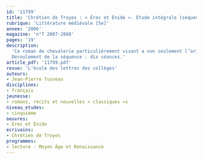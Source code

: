 ```yaml
---
id: '11799'
title: 'Chrétien de Troyes : « Érec et Énide ». Étude intégrale (séquence)'
rubrique: 'Littérature médiévale [5e]'
annee: '2006'
magazine: 'n°7 2007-2008'
pages: '19'
description: 
  'Ce roman de chevalerie particulièrement vivant a non seulement l’originalité de s’intéresser aux rapports entre chevalerie et mariage, mais aussi celle d’offrir une réflexion tout à fait moderne sur les relations au sein du couple. Riche en éléments permettant d’étudier l’image du chevalier (naissance, vie à la cour, équipement, tournois, chevauchées aventureuses, une certaine notion de l’honneur et de l’amour), cette œuvre nous dévoile un aspect du Moyen Âge parfois méconnu des élèves : en effet, à côté des chevaliers riches et prestigieux, coexistaient des chevaliers pauvres, comme les vavasseurs, restés fidèles aux valeurs chevaleresques, et aussi d’authentiques délinquants, des chevaliers désargentés, devenus rançonneurs ou bandits de grand chemin. Soulignons enfin que ce roman « de lance et d’épée » touche parfois au fantastique, à la limite de l’horreur. Cette variété de tons ne devrait pas manquer de séduire les élèves de cinquième.
  Déroulement de la séquence : dix séances.'
article_pdf: '11799.pdf'
revue: 'L’école des lettres des collèges'
auteurs:
- Jean-Pierre Tusseau
disciplines:
- français
jeunesse:
- romans, récits et nouvelles « classiques »s
niveau_etudes:
- cinquième
oeuvres:
- Érec et Énide
ecrivains:
- Chrétien de Troyes
programmes:
- lecture - Moyen Âge et Renaissance
---
```

